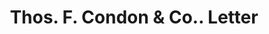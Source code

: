 ---
doi: 10.7916/D89S333G
date_other: '1913'
date_other_textual: '1913'
form: correspondence
genre:
- Letters (correspondence)
name:
- Thos. F. Condon & Co.
object_in_context_url: https://biggert.cul.columbia.edu/items/view/ave_biggert_01134
subject_hierarchical_geographic:
- New York, New York, United States
subject_name:
- Thos. F. Condon & Co.
title: Thos. F. Condon & Co.. Letter
sort_title: Thos. F. Condon & Co.. Letter
call_number: ave_biggert_01134
coordinates:
- 40.71277777777778,-74.00583333333333
pid: ave_biggert_01134
identifiers: ave_biggert_01134
thumbnail: https://derivativo-1.library.columbia.edu/iiif/2/ldpd:344800/full/!256,256/0/native.jpg
permalink: "/items/ave_biggert_01134/"
layout: iiif-image-page
---